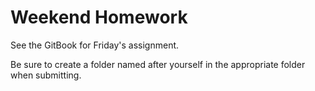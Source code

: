 # Weekend Homework

See the GitBook for Friday's assignment.

Be sure to create a folder named after yourself in the appropriate folder when submitting.
